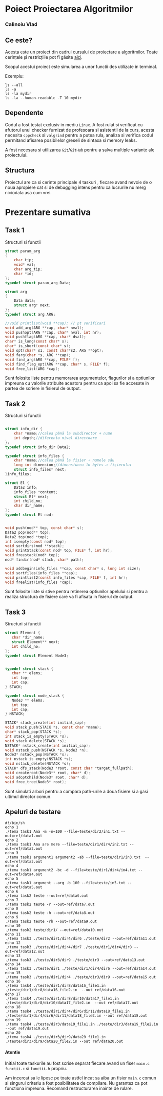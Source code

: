 # Poiect Proiectarea Algoritmilor
### Calinoiu Vlad

## Ce este?
Acesta este un proiect din cadrul cursului de proiectare a algoritmilor.
Toate cerințele și restricțiile pot fi găsite [aici](https://site-pa.netlify.app/proiecte/director_fisiere/#figura1).

Scopul acestui proiect este simularea a unor functii des utilizate in terminal.

Exemplu:

	ls --all
	ls -a
 	ls -la mydir
  	ls -la --human-readable -T 10 mydir

## Dependente
Codul a fost testat exclusiv in mediu `Linux`. A fost rulat si verificat cu afutorul unui checker furnizat de profesoara si asistentii de la curs, acesta necesita `cppcheck` si `valgrind` pentru a putea rula, analiza 
si verifica codul permitand afisarea posibilelor greseli de sintaxa si memory leaks.

A fost necesara si utilizarea `Git`/`GitHub` pentru a salva multiple variante ale proiectului.


 ## Structura
 Proiectul are ca si cerinte principale 4 taskuri , fiecare avand nevoie de o noua apropiere cat si de debugging intens pentru ca lucrurile nu merg niciodata asa cum vrei.

 


# Prezentare sumativa

## Task 1
Structuri si functii
```c
struct param_arg 
{
    char tip;
    void* val;
    char arg_tip;
    char *id;
};
typedef struct param_arg Data;

struct arg 
{
    Data data;
    struct arg* next;
};
typedef struct arg ARG;

//void printlist(void **cap); // pt verificari
void add_arg(ARG **cap, char* nval);
void pushopt(ARG **cap, char* nval, int nr);
void pushflag(ARG **cap, char* dval);
char* is_long(const char* s);
char* is_short(const char* s);
void opt(char* s1, const char*s2, ARG **opt);
void farg(char *s, ARG **cap);
void find_arg(ARG **cap, FILE* f);
void find_flag_opt(ARG **cap, char* s, FILE* f);
void free_list(ARG *cap);

```

Sunt folosite liste pentru memorarea argumentelor, flagurilor si a optiunilor impreuna cu valorile atribuite acestora pentru ca apoi sa fie accesate in partea de scriere in fisierul de output.

## Task 2
Structuri si functii
```c

struct info_dir {
    char *name;//calea până la subdirector + nume
    int depth;//diferenta nivel directoare
};
typedef struct info_dir Data2;

typedef struct info_files {
    char *name;//calea până la fișier + numele său
    long int dimension;//dimensiunea în bytes a fișierului
    struct info_files* next;
}info_files;

struct El {
    Data2 info;
    info_files *content;
    struct El* next;
    int child_no;
    char dir_name;
};
typedef struct El nod;


void push(nod** top, const char* s);
Data2 pop(nod** top);
Data2 top(nod *top);
int isempty(const nod* top);
void sortdirs(nod **stack);
void printStack(const nod* top, FILE* f, int hr);
void freestack(nod* top);
nod* findir(nod* stack, char* path);

void addbegin(info_files **cap, const char* s, long int size);
void sortfiles(info_files **cap);
void printlist2(const info_files *cap, FILE* f, int hr);
void freelist(info_files *cap);

```
 Sunt folosite liste si stive pentru retinerea optiunilor apelului si pentru a realiza structura de fisiere care va fi afisata in fisierul de output.

 ## Task 3
 Structuri si functii
 ```c
struct Element {
    char *dir_name;
    struct Element** next;
    int child_no;
};
typedef struct Element Node3;


typedef struct stack {
    char ** elems;
    int top;
    int cap;
} STACK;

typedef struct node_stack {
    Node3 ** elems;
    int top;
    int cap;
} NSTACK;

STACK* stack_create(int initial_cap);
void stack_push(STACK *s, const char *name);
char* stack_pop(STACK *s);
int stack_is_empty(STACK *s);
void stack_delete(STACK *s);
NSTACK* nstack_create(int initial_cap);
void nstack_push(NSTACK *s, Node3 *n);
Node3* nstack_pop(NSTACK *s);
int nstack_is_empty(NSTACK *s);
void nstack_delete(NSTACK *s);
STACK* dfs_stack(Node3 *root, const char *target_fullpath);
void createroot(Node3** root, char* d);
void adoptchild(Node3* root, char* d);
void free_tree(Node3* root);
```
Sunt simulati arbori pentru a compara path-urile a doua fisiere si a gasi ultimul director comun.

## Apeluri de testare
```
#!/bin/sh
echo 1
./tema task1 Ana -m -n=100 --file=teste/dir2/in1.txt --out=ref/data1.out
echo 2
./tema task1 Ana are mere --file=teste/dir1/dir4/in2.txt --out=ref/data2.out
echo 3
./tema task1 argument1 argument2 -ab --file=teste/dir1/in3.txt  --out=ref/data3.out
echo 4
./tema task1 argument2 -bc -d --file=teste/dir1/dir4/in4.txt --out=ref/data4.out
echo 5
./tema task1 argument --arg -b 100 --file=teste/in5.txt --out=ref/data5.out 
echo 6
./tema task2 teste --out=ref/data6.out
echo 7
./tema task2 teste -r --out=ref/data7.out
echo 8
./tema task2 teste -h --out=ref/data8.out
echo 9
./tema task2 teste -rh --out=ref/data9.out
echo 10
./tema task2 teste/dir1/ --out=ref/data10.out
echo 11
./tema task3 ./teste/dir1/dir4/dir6 ./teste/dir2 --out=ref/data11.out
echo 12
./tema task3 ./teste/dir1/dir4/dir7 ./teste/dir1/dir4/dir8 --out=ref/data12.out
echo 13
./tema task3 ./teste/dir3/dir9 ./teste/dir3 --out=ref/data13.out
echo 14
./tema task3 ./teste/dir1 ./teste/dir1/dir4/dir6 --out=ref/data14.out
echo 15
./tema task3 ./teste/dir1/dir4 ./teste/dir3/dir9 --out=ref/data15.out
echo 16
./tema task4 ./teste/dir1/dir8/data16_file1.in ./teste/dir1/dir8/data16_file2.in  --out ref/data16.out
echo 17
./tema task4 ./teste/dir1/dir8/dir10/data17_file1.in ./teste/dir1/dir8/dir10/data17_file2.in  --out ref/data17.out
echo 18
./tema task4 ./teste/dir1/dir4/dir6/dir11/data18_file1.in ./teste/dir1/dir4/dir6/dir11/data18_file2.in --out ref/data18.out
echo 19
./tema task4 ./teste/dir3/data19_file1.in ./teste/dir3/data19_file2.in --out ref/data19.out
echo 20
./tema task4 ./teste/dir3/dir9/data20_file1.in ./teste/dir3/dir9/data20_file2.in --out ref/data20.out

```

#### Atentie
Initial toate taskurile au fost scrise separat fiecare avand un fiser `main.c` `functii.c` si `functii.h` propriu.

Am incercat sa le lipesc pe toate astfel incat sa aiba un fisier `main.c` comun si singurul criteriu a fost posibilitatea de compilare. Nu garantez ca pot functiona impreuna. Recomand restructurarea inainte de rulare. 

